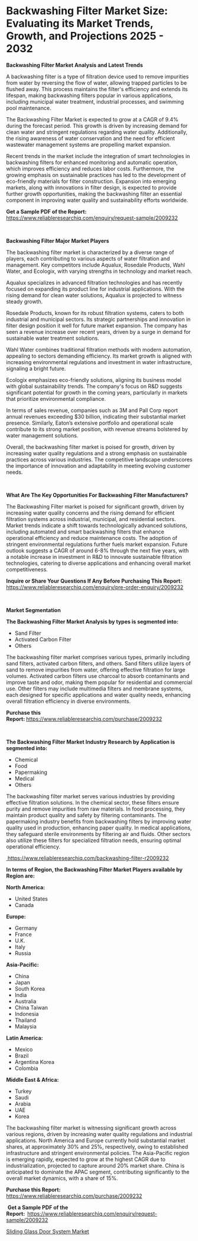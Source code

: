 <p><h1>Backwashing Filter Market Size: Evaluating its Market Trends, Growth, and Projections 2025 - 2032</h1></p><p><strong>Backwashing Filter Market Analysis and Latest Trends</strong></p>
<p><p>A backwashing filter is a type of filtration device used to remove impurities from water by reversing the flow of water, allowing trapped particles to be flushed away. This process maintains the filter's efficiency and extends its lifespan, making backwashing filters popular in various applications, including municipal water treatment, industrial processes, and swimming pool maintenance. </p><p>The Backwashing Filter Market is expected to grow at a CAGR of 9.4% during the forecast period. This growth is driven by increasing demand for clean water and stringent regulations regarding water quality. Additionally, the rising awareness of water conservation and the need for efficient wastewater management systems are propelling market expansion. </p><p>Recent trends in the market include the integration of smart technologies in backwashing filters for enhanced monitoring and automatic operation, which improves efficiency and reduces labor costs. Furthermore, the growing emphasis on sustainable practices has led to the development of eco-friendly materials for filter construction. Expansion into emerging markets, along with innovations in filter design, is expected to provide further growth opportunities, making the backwashing filter an essential component in improving water quality and sustainability efforts worldwide.</p></p>
<p><strong>Get a Sample PDF of the Report:&nbsp;</strong> <a href="https://www.reliableresearchiq.com/enquiry/request-sample/2009232?utm_campaign=1906&utm_medium=2&utm_source=Github&utm_content=ia&utm_term=20022025&utm_id=backwashing-filter">https://www.reliableresearchiq.com/enquiry/request-sample/2009232</a></p>
<p>&nbsp;</p>
<p><strong>Backwashing Filter Major Market Players</strong></p>
<p><p>The backwashing filter market is characterized by a diverse range of players, each contributing to various aspects of water filtration and management. Key competitors include Aqualux, Rosedale Products, Wahl Water, and Ecologix, with varying strengths in technology and market reach.</p><p>Aqualux specializes in advanced filtration technologies and has recently focused on expanding its product line for industrial applications. With the rising demand for clean water solutions, Aqualux is projected to witness steady growth.</p><p>Rosedale Products, known for its robust filtration systems, caters to both industrial and municipal sectors. Its strategic partnerships and innovation in filter design position it well for future market expansion. The company has seen a revenue increase over recent years, driven by a surge in demand for sustainable water treatment solutions.</p><p>Wahl Water combines traditional filtration methods with modern automation, appealing to sectors demanding efficiency. Its market growth is aligned with increasing environmental regulations and investment in water infrastructure, signaling a bright future.</p><p>Ecologix emphasizes eco-friendly solutions, aligning its business model with global sustainability trends. The company's focus on R&D suggests significant potential for growth in the coming years, particularly in markets that prioritize environmental compliance.</p><p>In terms of sales revenue, companies such as 3M and Pall Corp report annual revenues exceeding $30 billion, indicating their substantial market presence. Similarly, Eaton’s extensive portfolio and operational scale contribute to its strong market position, with revenue streams bolstered by water management solutions.</p><p>Overall, the backwashing filter market is poised for growth, driven by increasing water quality regulations and a strong emphasis on sustainable practices across various industries. The competitive landscape underscores the importance of innovation and adaptability in meeting evolving customer needs.</p></p>
<p>&nbsp;</p>
<p><strong>What Are The Key Opportunities For Backwashing Filter Manufacturers?</strong></p>
<p><p>The Backwashing Filter market is poised for significant growth, driven by increasing water quality concerns and the rising demand for efficient filtration systems across industrial, municipal, and residential sectors. Market trends indicate a shift towards technologically advanced solutions, including automated and smart backwashing filters that enhance operational efficiency and reduce maintenance costs. The adoption of stringent environmental regulations further fuels market expansion. Future outlook suggests a CAGR of around 6-8% through the next five years, with a notable increase in investment in R&D to innovate sustainable filtration technologies, catering to diverse applications and enhancing overall market competitiveness.</p></p>
<p><strong>Inquire or Share Your Questions If Any Before Purchasing This Report:</strong> <a href="https://www.reliableresearchiq.com/enquiry/pre-order-enquiry/2009232?utm_campaign=1906&utm_medium=2&utm_source=Github&utm_content=ia&utm_term=20022025&utm_id=backwashing-filter">https://www.reliableresearchiq.com/enquiry/pre-order-enquiry/2009232</a></p>
<p>&nbsp;</p>
<p><strong>Market Segmentation</strong></p>
<p><strong>The Backwashing Filter Market Analysis by types is segmented into:</strong></p>
<p><ul><li>Sand Filter</li><li>Activated Carbon Filter</li><li>Others</li></ul></p>
<p><p>The backwashing filter market comprises various types, primarily including sand filters, activated carbon filters, and others. Sand filters utilize layers of sand to remove impurities from water, offering effective filtration for large volumes. Activated carbon filters use charcoal to absorb contaminants and improve taste and odor, making them popular for residential and commercial use. Other filters may include multimedia filters and membrane systems, each designed for specific applications and water quality needs, enhancing overall filtration efficiency in diverse environments.</p></p>
<p><strong>Purchase this Report:&nbsp;</strong><a href="https://www.reliableresearchiq.com/purchase/2009232?utm_campaign=1906&utm_medium=2&utm_source=Github&utm_content=ia&utm_term=20022025&utm_id=backwashing-filter">https://www.reliableresearchiq.com/purchase/2009232</a></p>
<p>&nbsp;</p>
<p><strong>The Backwashing Filter Market Industry Research by Application is segmented into:</strong></p>
<p><ul><li>Chemical</li><li>Food</li><li>Papermaking</li><li>Medical</li><li>Others</li></ul></p>
<p><p>The backwashing filter market serves various industries by providing effective filtration solutions. In the chemical sector, these filters ensure purity and remove impurities from raw materials. In food processing, they maintain product quality and safety by filtering contaminants. The papermaking industry benefits from backwashing filters by improving water quality used in production, enhancing paper quality. In medical applications, they safeguard sterile environments by filtering air and fluids. Other sectors also utilize these filters for specialized filtration needs, ensuring optimal operational efficiency.</p></p>
<p><a href="https://www.reliableresearchiq.com/backwashing-filter-r2009232?utm_campaign=1906&utm_medium=2&utm_source=Github&utm_content=ia&utm_term=20022025&utm_id=backwashing-filter">&nbsp;https://www.reliableresearchiq.com/backwashing-filter-r2009232</a></p>
<p><strong>In terms of Region, the Backwashing Filter Market Players available by Region are:</strong></p>
<p>
    <p> <strong> North America: </strong>
        <ul>
            <li>United States</li>
            <li>Canada</li>
        </ul>
        </p> 
    <p> <strong> Europe: </strong>
        <ul>
            <li>Germany</li>
            <li>France</li>
            <li>U.K.</li>
            <li>Italy</li>
            <li>Russia</li>
        </ul>
        </p> 
    <p> <strong> Asia-Pacific: </strong>
        <ul>
            <li>China</li>
            <li>Japan</li>
            <li>South Korea</li>
            <li>India</li>
            <li>Australia</li>
            <li>China Taiwan</li>
            <li>Indonesia</li>
            <li>Thailand</li>
            <li>Malaysia</li>
        </ul>
        </p> 
    <p> <strong> Latin America: </strong>
        <ul>
            <li>Mexico</li>
            <li>Brazil</li>
            <li>Argentina Korea</li>
            <li>Colombia</li>
        </ul>
        </p> 
    <p> <strong> Middle East & Africa: </strong>
        <ul>
            <li>Turkey</li>
            <li>Saudi</li>
            <li>Arabia</li>
            <li>UAE</li>
            <li>Korea</li>
        </ul>
    </p>
    </p>
<p><p>The backwashing filter market is witnessing significant growth across various regions, driven by increasing water quality regulations and industrial applications. North America and Europe currently hold substantial market shares, at approximately 30% and 25%, respectively, owing to established infrastructure and stringent environmental policies. The Asia-Pacific region is emerging rapidly, expected to grow at the highest CAGR due to industrialization, projected to capture around 20% market share. China is anticipated to dominate the APAC segment, contributing significantly to the overall market dynamics, with a share of 15%.</p></p>
<p><strong>Purchase this Report: </strong><a href="https://www.reliableresearchiq.com/purchase/2009232?utm_campaign=1906&utm_medium=2&utm_source=Github&utm_content=ia&utm_term=20022025&utm_id=backwashing-filter">https://www.reliableresearchiq.com/purchase/2009232</a></p>
<p>&nbsp;<strong>Get a Sample PDF of the Report:&nbsp;&nbsp;</strong><a href="https://www.reliableresearchiq.com/enquiry/request-sample/2009232?utm_campaign=1906&utm_medium=2&utm_source=Github&utm_content=ia&utm_term=20022025&utm_id=backwashing-filter">https://www.reliableresearchiq.com/enquiry/request-sample/2009232</a></p>
<p><strong></strong></p>
<p><p><a href="https://github.com/mharielmesa/Market-Research-Report-List-5/blob/main/sliding-glass-door-system-market.md?utm_campaign=1906&utm_medium=2&utm_source=Github&utm_content=ia&utm_term=20022025&utm_id=backwashing-filter">Sliding Glass Door System Market</a></p></p>